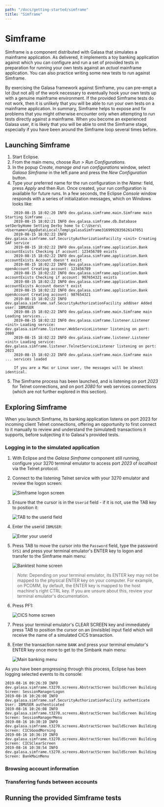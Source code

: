 ```yaml
---
path: "/docs/getting-started/simframe"
title: "Simframe"
---
```

# Simframe
Simframe is a component distributed with Galasa that simulates a mainframe application. As delivered, it implements a toy banking application against which you can configure and run a set of provided tests in preparation for running your own tests against an *actual* mainframe application. You can also practice writing some new tests to run against Simframe.

By exercising the Galasa framework against Simframe, you can pre-empt a lot (but not all) of the work necessary to eventually hook your own tests up with a genuine mainframe environment. If the provided Simframe tests do not work, then it is unlikely that you will be able to run your own tests on a mainframe application. In summary, Simframe helps to expose and fix problems that you might otherwise encounter only when attempting to run tests directly against a mainframe. When you become an experienced Galasa user, it is likely that you will be able to omit the Simframe stage, especially if you have been around the Simframe loop several times before.

## Launching Simframe
1. Start Eclipse.
1. From the main menu, choose *Run > Run Configurations*.
1. In the popup *Create, manage and run configurations* window, select *Galasa Simframe* in the left pane and press the *New Configuration* button. 
1. Type your preferred name for the run configuration in the *Name:* field, press *Apply* and then *Run*. Once created, your run configuration is available for future runs.
In a few seconds, the Eclipse *Console* window responds with a series of initialization messages, which on Windows looks like:
```
    2019-08-15 18:02:20 INFO dev.galasa.simframe.main.Simframe main Starting Simframe ...
    2019-08-15 18:02:21 INFO dev.galasa.simframe.db.Database setDerbyHome Setting Derby home to C:\Users\<Username>\AppData\Local\Temp\galasaSimframe3169992835626147051
    2019-08-15 18:02:22 INFO dev.galasa.simframe.saf.SecurityAuthorizationFacility <init> Creating SAF service
    2019-08-15 18:02:22 INFO dev.galasa.simframe.application.Bank accountExists Checking if account: 123456789 exists
    2019-08-15 18:02:22 INFO dev.galasa.simframe.application.Bank accountExists Account doesn't exist
    2019-08-15 18:02:22 INFO dev.galasa.simframe.application.Bank openAccount Creating account: 123456789
    2019-08-15 18:02:22 INFO dev.galasa.simframe.application.Bank accountExists Checking if account: 987654321 exists
    2019-08-15 18:02:22 INFO dev.galasa.simframe.application.Bank accountExists Account doesn't exist
    2019-08-15 18:02:22 INFO dev.galasa.simframe.application.Bank openAccount Creating account: 987654321
    2019-08-15 18:02:22 INFO dev.galasa.simframe.saf.SecurityAuthorizationFacility addUser Added user: IBMUSER
    2019-08-15 18:02:22 INFO dev.galasa.simframe.main.Simframe main Loading services...
    2019-08-15 18:02:22 INFO dev.galasa.simframe.listener.Listener <init> Loading service: dev.galasa.simframe.listener.WebServiceListener listening on port: 2080
    2019-08-15 18:02:22 INFO dev.galasa.simframe.listener.Listener <init> Loading service: dev.galasa.simframe.listener.TelnetServiceListener listening on port: 2023
    2019-08-15 18:02:22 INFO dev.galasa.simframe.main.Simframe main ... services loaded
```

        If you are a Mac or Linux user, the messages will be almost identical.

5. The Simframe process has been launched, and is listening on port *2023* for Telnet connections, and on port *2080* for web services connections (which are not further explored in this section).

## Exploring Simframe
When you launch Simframe, its banking application listens on port 2023 for incoming client Telnet connections, offering an opportunity to first connect to it manually to review and understand the (simulated) transactions it supports, before subjecting it to Galasa's provided tests.

### Logging in to the simulated application
1. With Eclipse and the *Galasa Simframe* component still running, configure your 3270 terminal emulator to access port *2023* of *localhost* via the Telnet protocol. 
1. Connect to the listening Telnet service with your 3270 emulator and review the logon screen:

    ![Simframe logon screen](./simframe-logon.png)

1. Ensure that the cursor is in the `Userid` field - if it is not, use the TAB key to position it:

    ![TAB to the userid field](./simframe-userid.png) 

1. Enter the userid `IBMUSER`:

    ![Enter your userid](./simframe-ibmuser.png) 

1. Press TAB to move the cursor into the `Password` field, type the password `SYS1` and press your terminal emulator's ENTER key to logon and transfer to the Simframe main menu:

    ![Banktest home screen](./simframe-banktest.png) 

> *Note:* Depending on your terminal emulator, its ENTER key may not be mapped to the physical ENTER key on your computer. For example,
> on PCOMM, by default, the ENTER key is mapped to the host machine's right CTRL key. If you are unsure about this, review
> your terminal emulator's documentation.

6. Press PF1:

    ![CICS home screen](./simframe-cics.png) 

1. Press your terminal emulator's CLEAR SCREEN key and immediately press TAB to position the cursor on an (invisible) input field which will receive the name of a simulated CICS transaction.
1. Enter the transaction name `BANK` and press your terminal emulator's ENTER key once more to get to the Simbank main menu:

    ![Main banking menu](./simframe-mainmenu.png) 

As you have been progressing through this process, Eclipse has been logging selected events to its console:

```
2019-08-16 09:26:39 INFO dev.galasa.simframe.t3270.screens.AbstractScreen buildScreen Building Screen: SessionManagerLogon
2019-08-16 10:26:08 INFO dev.galasa.simframe.saf.SecurityAuthorizationFacility authenticate User: IBMUSER authenticated
2019-08-16 10:26:08 INFO dev.galasa.simframe.t3270.screens.AbstractScreen buildScreen Building Screen: SessionManagerMenu
2019-08-16 10:30:10 INFO dev.galasa.simframe.t3270.screens.AbstractScreen buildScreen Building Screen: CICSGoodMorning
2019-08-16 10:36:19 INFO dev.galasa.simframe.t3270.screens.AbstractScreen buildScreen Building Screen: CICSClearScreen
2019-08-16 10:38:54 INFO dev.galasa.simframe.t3270.screens.AbstractScreen buildScreen Building Screen: BankMainMenu
```
### Browsing account information

### Transferring funds between accounts

## Running the provided Simframe tests